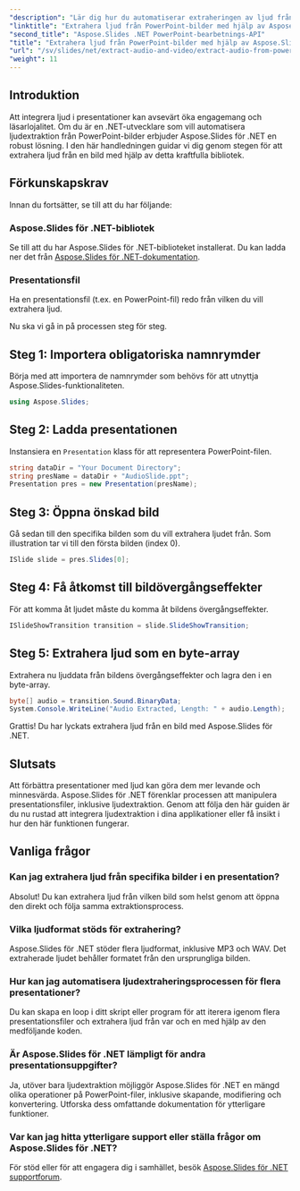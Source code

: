 ```yaml
---
"description": "Lär dig hur du automatiserar extraheringen av ljud från PowerPoint-presentationer med Aspose.Slides för .NET. Den här steg-för-steg-handledningen guidar utvecklare genom åtkomstprocessen."
"linktitle": "Extrahera ljud från PowerPoint-bilder med hjälp av Aspose.Slides"
"second_title": "Aspose.Slides .NET PowerPoint-bearbetnings-API"
"title": "Extrahera ljud från PowerPoint-bilder med hjälp av Aspose.Slides"
"url": "/sv/slides/net/extract-audio-and-video/extract-audio-from-powerpoint/"
"weight": 11
---
```


## Introduktion

Att integrera ljud i presentationer kan avsevärt öka engagemang och läsarlojalitet. Om du är en .NET-utvecklare som vill automatisera ljudextraktion från PowerPoint-bilder erbjuder Aspose.Slides för .NET en robust lösning. I den här handledningen guidar vi dig genom stegen för att extrahera ljud från en bild med hjälp av detta kraftfulla bibliotek.

## Förkunskapskrav

Innan du fortsätter, se till att du har följande:

### Aspose.Slides för .NET-bibliotek
Se till att du har Aspose.Slides för .NET-biblioteket installerat. Du kan ladda ner det från [Aspose.Slides för .NET-dokumentation](https://reference.aspose.com/slides/net/).

### Presentationsfil
Ha en presentationsfil (t.ex. en PowerPoint-fil) redo från vilken du vill extrahera ljud.

Nu ska vi gå in på processen steg för steg.

## Steg 1: Importera obligatoriska namnrymder

Börja med att importera de namnrymder som behövs för att utnyttja Aspose.Slides-funktionaliteten.

```csharp
using Aspose.Slides;
```

## Steg 2: Ladda presentationen

Instansiera en `Presentation` klass för att representera PowerPoint-filen.

```csharp
string dataDir = "Your Document Directory";
string presName = dataDir + "AudioSlide.ppt";
Presentation pres = new Presentation(presName);
```

## Steg 3: Öppna önskad bild

Gå sedan till den specifika bilden som du vill extrahera ljudet från. Som illustration tar vi till den första bilden (index 0).

```csharp
ISlide slide = pres.Slides[0];
```

## Steg 4: Få åtkomst till bildövergångseffekter

För att komma åt ljudet måste du komma åt bildens övergångseffekter.

```csharp
ISlideShowTransition transition = slide.SlideShowTransition;
```

## Steg 5: Extrahera ljud som en byte-array

Extrahera nu ljuddata från bildens övergångseffekter och lagra den i en byte-array.

```csharp
byte[] audio = transition.Sound.BinaryData;
System.Console.WriteLine("Audio Extracted, Length: " + audio.Length);
```

Grattis! Du har lyckats extrahera ljud från en bild med Aspose.Slides för .NET.

## Slutsats

Att förbättra presentationer med ljud kan göra dem mer levande och minnesvärda. Aspose.Slides för .NET förenklar processen att manipulera presentationsfiler, inklusive ljudextraktion. Genom att följa den här guiden är du nu rustad att integrera ljudextraktion i dina applikationer eller få insikt i hur den här funktionen fungerar.

## Vanliga frågor

### Kan jag extrahera ljud från specifika bilder i en presentation?
Absolut! Du kan extrahera ljud från vilken bild som helst genom att öppna den direkt och följa samma extraktionsprocess.

### Vilka ljudformat stöds för extrahering?
Aspose.Slides för .NET stöder flera ljudformat, inklusive MP3 och WAV. Det extraherade ljudet behåller formatet från den ursprungliga bilden.

### Hur kan jag automatisera ljudextraheringsprocessen för flera presentationer?
Du kan skapa en loop i ditt skript eller program för att iterera igenom flera presentationsfiler och extrahera ljud från var och en med hjälp av den medföljande koden.

### Är Aspose.Slides för .NET lämpligt för andra presentationsuppgifter?
Ja, utöver bara ljudextraktion möjliggör Aspose.Slides för .NET en mängd olika operationer på PowerPoint-filer, inklusive skapande, modifiering och konvertering. Utforska dess omfattande dokumentation för ytterligare funktioner.

### Var kan jag hitta ytterligare support eller ställa frågor om Aspose.Slides för .NET?
För stöd eller för att engagera dig i samhället, besök [Aspose.Slides för .NET supportforum](https://forum.aspose.com/).